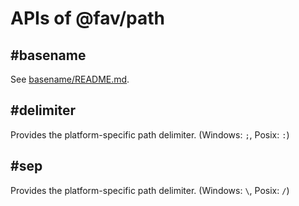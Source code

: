 # APIs of @fav/path

## #basename

See [basename/README.md](../lib/basename/README.md).

## #delimiter <a name="delimiter"></a>

Provides the platform-specific path delimiter. (Windows: `;`, Posix: `:`)

## #sep <a name="sep"></a>

Provides the platform-specific path delimiter. (Windows: `\`, Posix: `/`)

